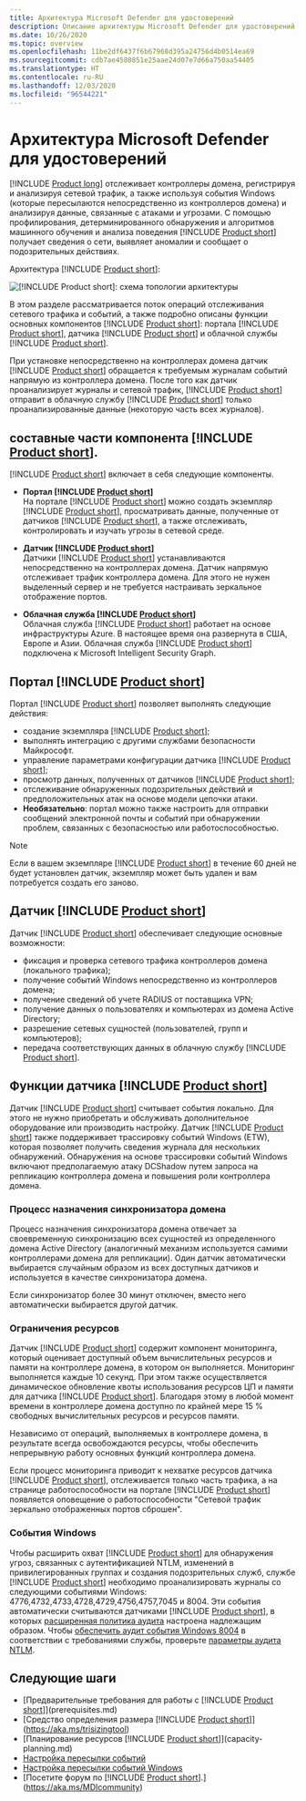 ```yaml
---
title: Архитектура Microsoft Defender для удостоверений
description: Описание архитектуры Microsoft Defender для удостоверений
ms.date: 10/26/2020
ms.topic: overview
ms.openlocfilehash: 11be2df6437f6b67968d395a24756d4b0514ea69
ms.sourcegitcommit: cdb7ae4580851e25aae24d07e7d66a750aa54405
ms.translationtype: HT
ms.contentlocale: ru-RU
ms.lasthandoff: 12/03/2020
ms.locfileid: "96544221"
---
```

# <a name="microsoft-defender-for-identity-architecture"></a>Архитектура Microsoft Defender для удостоверений

[!INCLUDE [Product long](includes/product-long.md)] отслеживает контроллеры домена, регистрируя и анализируя сетевой трафик, а также используя события Windows (которые пересылаются непосредственно из контроллеров домена) и анализируя данные, связанные с атаками и угрозами. С помощью профилирования, детерминированного обнаружения и алгоритмов машинного обучения и анализа поведения [!INCLUDE [Product short](includes/product-short.md)] получает сведения о сети, выявляет аномалии и сообщает о подозрительных действиях.

Архитектура [!INCLUDE [Product short](includes/product-short.md)]:

![[!INCLUDE [Product short](includes/product-short.md)]: схема топологии архитектуры](media/architecture-topology.png)

В этом разделе рассматривается поток операций отслеживания сетевого трафика и событий, а также подробно описаны функции основных компонентов [!INCLUDE [Product short](includes/product-short.md)]: портала [!INCLUDE [Product short](includes/product-short.md)], датчика [!INCLUDE [Product short](includes/product-short.md)] и облачной службы [!INCLUDE [Product short](includes/product-short.md)].

При установке непосредственно на контроллерах домена датчик [!INCLUDE [Product short](includes/product-short.md)] обращается к требуемым журналам событий напрямую из контроллера домена. После того как датчик проанализирует журналы и сетевой трафик, [!INCLUDE [Product short](includes/product-short.md)] отправит в облачную службу [!INCLUDE [Product short](includes/product-short.md)] только проанализированные данные (некоторую часть всех журналов).

## <a name="product-short-components"></a>составные части компонента [!INCLUDE [Product short](includes/product-short.md)].

[!INCLUDE [Product short](includes/product-short.md)] включает в себя следующие компоненты.

- **Портал [!INCLUDE [Product short](includes/product-short.md)]**  
На портале [!INCLUDE [Product short](includes/product-short.md)] можно создать экземпляр [!INCLUDE [Product short](includes/product-short.md)], просматривать данные, полученные от датчиков [!INCLUDE [Product short](includes/product-short.md)], а также отслеживать, контролировать и изучать угрозы в сетевой среде.

- **Датчик [!INCLUDE [Product short](includes/product-short.md)]**  
Датчики [!INCLUDE [Product short](includes/product-short.md)] устанавливаются непосредственно на контроллерах домена. Датчик напрямую отслеживает трафик контроллера домена. Для этого не нужен выделенный сервер и не требуется настраивать зеркальное отображение портов.
- **Облачная служба [!INCLUDE [Product short](includes/product-short.md)]**  
Облачная служба [!INCLUDE [Product short](includes/product-short.md)] работает на основе инфраструктуры Azure. В настоящее время она развернута в США, Европе и Азии. Облачная служба [!INCLUDE [Product short](includes/product-short.md)] подключена к Microsoft Intelligent Security Graph.

## <a name="product-short-portal"></a>Портал [!INCLUDE [Product short](includes/product-short.md)]

Портал [!INCLUDE [Product short](includes/product-short.md)] позволяет выполнять следующие действия:

- создание экземпляра [!INCLUDE [Product short](includes/product-short.md)];
- выполнять интеграцию с другими службами безопасности Майкрософт.
- управление параметрами конфигурации датчика [!INCLUDE [Product short](includes/product-short.md)];
- просмотр данных, полученных от датчиков [!INCLUDE [Product short](includes/product-short.md)];
- отслеживание обнаруженных подозрительных действий и предположительных атак на основе модели цепочки атаки.
- **Необязательно**: портал можно также настроить для отправки сообщений электронной почты и событий при обнаружении проблем, связанных с безопасностью или работоспособностью.

> [!NOTE]
> Если в вашем экземпляре [!INCLUDE [Product short](includes/product-short.md)] в течение 60 дней не будет установлен датчик, экземпляр может быть удален и вам потребуется создать его заново.

## <a name="product-short-sensor"></a>Датчик [!INCLUDE [Product short](includes/product-short.md)]

Датчик [!INCLUDE [Product short](includes/product-short.md)] обеспечивает следующие основные возможности:

- фиксация и проверка сетевого трафика контроллеров домена (локального трафика);
- получение событий Windows непосредственно из контроллеров домена;
- получение сведений об учете RADIUS от поставщика VPN;
- получение данных о пользователях и компьютерах из домена Active Directory;
- разрешение сетевых сущностей (пользователей, групп и компьютеров);
- передача соответствующих данных в облачную службу [!INCLUDE [Product short](includes/product-short.md)].

## <a name="product-short-sensor-features"></a>Функции датчика [!INCLUDE [Product short](includes/product-short.md)]

Датчик [!INCLUDE [Product short](includes/product-short.md)] считывает события локально. Для этого не нужно приобретать и обслуживать дополнительное оборудование или производить настройку. Датчик [!INCLUDE [Product short](includes/product-short.md)] также поддерживает трассировку событий Windows (ETW), которая позволяет получить сведения журнала для нескольких обнаружений. Обнаружения на основе трассировки событий Windows включают предполагаемую атаку DCShadow путем запроса на репликацию контроллера домена и повышения роли контроллера домена.

### <a name="domain-synchronizer-process"></a>Процесс назначения синхронизатора домена

Процесс назначения синхронизатора домена отвечает за своевременную синхронизацию всех сущностей из определенного домена Active Directory (аналогичный механизм используется самими контроллерами домена для репликации). Один датчик автоматически выбирается случайным образом из всех доступных датчиков и используется в качестве синхронизатора домена.

Если синхронизатор более 30 минут отключен, вместо него автоматически выбирается другой датчик.

### <a name="resource-limitations"></a>Ограничения ресурсов

Датчик [!INCLUDE [Product short](includes/product-short.md)] содержит компонент мониторинга, который оценивает доступный объем вычислительных ресурсов и памяти на контроллере домена, в котором он выполняется. Мониторинг выполняется каждые 10 секунд. При этом также осуществляется динамическое обновление квоты использования ресурсов ЦП и памяти для датчика [!INCLUDE [Product short](includes/product-short.md)]. Благодаря этому в любой момент времени в контроллере домена доступно по крайней мере 15 % свободных вычислительных ресурсов и ресурсов памяти.

Независимо от операций, выполняемых в контроллере домена, в результате всегда освобождаются ресурсы, чтобы обеспечить непрерывную работу основных функций контроллера домена.

Если процесс мониторинга приводит к нехватке ресурсов датчика [!INCLUDE [Product short](includes/product-short.md)], отслеживается только часть трафика, а на странице работоспособности на портале [!INCLUDE [Product short](includes/product-short.md)] появляется оповещение о работоспособности "Сетевой трафик зеркально отображенных портов сброшен".

### <a name="windows-events"></a>События Windows

Чтобы расширить охват [!INCLUDE [Product short](includes/product-short.md)] для обнаружения угроз, связанных с аутентификацией NTLM, изменений в привилегированных группах и создания подозрительных служб, службе [!INCLUDE [Product short](includes/product-short.md)] необходимо проанализировать журналы со следующими событиями Windows: 4776,4732,4733,4728,4729,4756,4757,7045 и 8004. Эти события автоматически считываются датчиками [!INCLUDE [Product short](includes/product-short.md)], в которых [расширенная политика аудита](configure-windows-event-collection.md) настроена надлежащим образом. Чтобы [обеспечить аудит события Windows 8004](configure-windows-event-collection.md#ntlm-authentication-using-windows-event-8004) в соответствии с требованиями службы, проверьте [параметры аудита NTLM](/archive/blogs/askds/ntlm-blocking-and-you-application-analysis-and-auditing-methodologies-in-windows-7).

## <a name="next-steps"></a>Следующие шаги

- [Предварительные требования для работы с [!INCLUDE [Product short](includes/product-short.md)]](prerequisites.md)
- [Средство определения размера [!INCLUDE [Product short](includes/product-short.md)]](https://aka.ms/trisizingtool)
- [Планирование ресурсов [!INCLUDE [Product short](includes/product-short.md)]](capacity-planning.md)
- [Настройка пересылки событий](configure-event-forwarding.md)
- [Настройка пересылки событий Windows](configure-event-forwarding.md)
- [Посетите форум по [!INCLUDE [Product short](includes/product-short.md)].](https://aka.ms/MDIcommunity)
